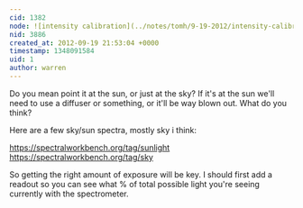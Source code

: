 ```yaml
---
cid: 1382
node: ![intensity calibration](../notes/tomh/9-19-2012/intensity-calibration)
nid: 3886
created_at: 2012-09-19 21:53:04 +0000
timestamp: 1348091584
uid: 1
author: warren
---
```


Do you mean point it at the sun, or just at the sky? If it's at the sun we'll need to use a diffuser or something, or it'll be way blown out. What do you think?

Here are a few sky/sun spectra, mostly sky i think: 

https://spectralworkbench.org/tag/sunlight
https://spectralworkbench.org/tag/sky

So getting the right amount of exposure will be key. I should first add a readout so you can see what % of total possible light you're seeing currently with the spectrometer.